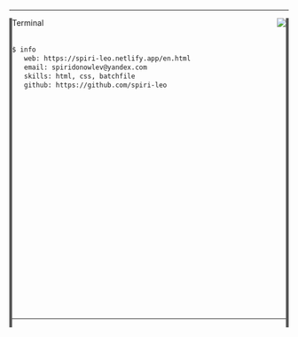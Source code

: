 
---
<img align="left" src="line.png">
<img align="right" src="line.png">
Terminal <a href="https://github.com/"><img align="right" src="https://user-images.githubusercontent.com/65015572/151518813-0a44552a-8f0e-4cf6-baf2-2ce0fa3de208.png"></a>
<br></br>

```
$ info
   web: https://spiri-leo.netlify.app/en.html
   email: spiridonowlev@yandex.com
   skills: html, css, batchfile
   github: https://github.com/spiri-leo
    
    
    
    
    
    
    
    
    
    
    
    
    
    
    
    
    
    
    
    
    
    
    
    
    
```
---
